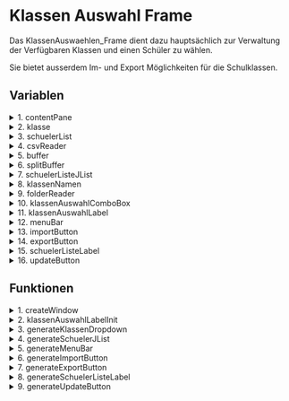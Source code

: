 # Klassen Auswahl Frame

Das KlassenAuswaehlen_Frame dient dazu hauptsächlich zur Verwaltung der Verfügbaren Klassen und einen Schüler zu wählen.

Sie bietet ausserdem Im- und Export Möglichkeiten für die Schulklassen.


## Variablen

<details>
<summary> 1. contentPane</summary>

- Eine Instanz der JPanel-Klasse, die das Hauptpanel des Fensters darstellt

</details>

<details>
<summary> 2. klasse</summary>

- Dient dazu die aktuelle Klassen auswahl zu speichern

</details>

<details>
<summary> 3. schuelerList</summary>

- Eine ArrayList vom Typ String, die die Namen der Schüler speichert.

</details>

<details>
<summary> 4. csvReader</summary>

- Eine Instanz der Datenleser Klasse, die zum Lesen der CSV-Datei

</details>

<details>
<summary> 5. buffer </summary>

- Dient zum temporären Speichern der CSV-Daten

</details>

<details>
<summary> 6. splitBuffer</summary>

- Ein Array, welches dazu dient nur die benötigten Infos aus der CSV-Datei zu holen
    - buffer wird an jedem ";" gespalten und in dieses Array befüllt

</details>

<details>
<summary> 7. schuelerListeJList </summary>

- Eine Instanz der JList-Klasse, die die Liste der Schüler anzeigt

</details>

<details>
<summary> 8. klassenNamen </summary>

- Eine ArrayList vom Typ String, die alle Klassennamen speichert

</details>

<details>
<summary> 9. folderReader</summary> 

- Entspricht im Grunde genommen dem csvReader
- Die Unterscheidung dient rein der Übersicht im schneller zu erkennen was wo gemacht wird
    - csvReader für CSV-Dateien
    - folderReader für Ordner

</details>

<details>
<summary> 10. klassenAuswahlComboBox</summary>

- Eine Instanz der JComboBox-Klasse, die das Dropdown-Menü der Klassenauswahl darstellt

</details>

<details>
<summary> 11. klassenAuswahlLabel</summary>

- Eine Instanz der JLabel-Klasse, die das Label für das Dropdown-Menü der Klassenauswahl darstellt

</details>

<details>
<summary> 12. menuBar</summary>

- Eine Instanz der JMenuBar-Klasse, die die Menüleiste am oberen Rand des Fensters darstellt

</details>

<details>
<summary> 13. importButton</summary>

- Eine Instanz der JMenuItem-Klasse, die den Import-Button darstellt

</details>

<details>
<summary> 14. exportButton </summary>

- Eine Instanz der JMenuItem-Klasse, die den Export-Button darstellt

</details>

<details>
<summary> 15. schuelerListeLabel</summary>

- Eine Instanz der JLabel-Klasse , die das Label für die Schülerliste darstellt

</details>

<details>
<summary> 16. updateButton </summary>

- Eine Instanz der JButton-Klasse, die den Update-Button darstellt

</details>


## Funktionen

<details>
<summary> 1. createWindow</summary>

- Erstellt das Hauptfenster des GUI

</details>

<details>
<summary> 2. klassenAuswahlLabelInit</summary>

- Initialisiert das Label für das Klassen-Dropdown-Menü

</details>

<details>
<summary> 3. generateKlassenDropdown</summary>

- Generiert das Dropdown-Menü mit allen vorhandenen Klassen

</details>

<details>
<summary> 4. generateSchuelerJList </summary>

- Generiert die Liste der Schüler in der ausgewählten Klasse.

</details>

<details>
<summary> 5. generateMenuBar </summary>

- Generiert die Menüleiste des GUI.

</details>

<details>
<summary> 6. generateImportButton</summary>

- Generiert den Import-Button. 

</details>

<details>
<summary> 7. generateExportButton</summary>

- Generiert den Export-Button.

</details>

<details>
<summary> 8. generateSchuelerListeLabel</summary>

- Generiert das Label für die Schülerliste

</details>

<details>
<summary> 9. generateUpdateButton </summary>

- Generiert den Button zum Aktualisieren der Klassenliste nach einem Import

</details>

